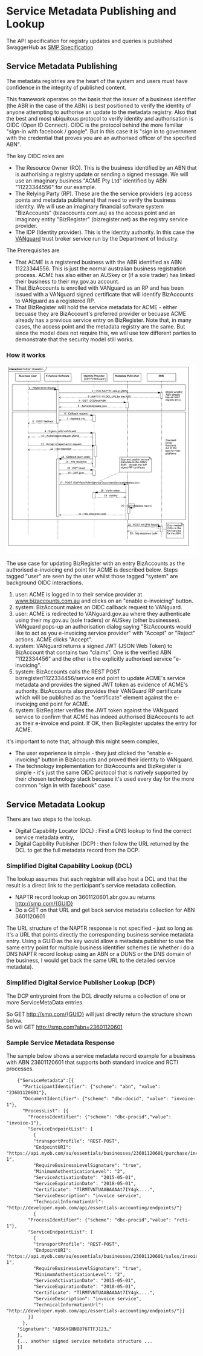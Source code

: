 # Service Metadata Publishing and Lookup

The API specification for registry updates and queries is published SwaggerHub as [SMP Specification](https://swaggerhub.com/api/ausdigital/smp/0.1)

## Service Metadata Publishing

The metadata registries are the heart of the system and users must have confidence in the integrity of published content. 

This framework operates on the basis that the issuer of a business identifier (the ABR in the case of the ABN) is best positioned to verify the identity of anyone attempting to authorise an update to the metadata registry.  Also that the best and most ubiquitous protocol to verify identity and authorisation is OIDC (Open ID Connect).  OIDC is the protocol behind the more familiar "sign-in with facebook / google".   But in this case it is "sign in to government with the credential that proves you are an authorised officer of the specified ABN".  

The key OIDC roles are
* The Resource Owner (RO).  This is the business identified by an ABN that is authorising a registry update or sending a signed message. We will use an imaginary business "ACME Pty Ltd" identified by ABN "11223344556" for our example.
* The Relying Party (RP).  These are the the service providers (eg access points and metadata publishers) that need to verify the business identity. We will use an imaginary financial software system "BizAccounts" (bizaccounts.com.au) as the access point and an imaginary entity  "BizRegister" (bizregister.net) as the registry service provider.
* The IDP (Identity provider).  This is the identity authority. In this case the [VANguard](http://vanguard.business.gov.au) trust broker service run by the Department of Industry.

The Prerequisites are
* That ACME is a registered business with the ABR identified as ABN 11223344556.  This is just the normal australian business registration process.  ACME has also either an AUSkey or (if a sole trader) has linked their business to their my.gov.au account.
* That BizAccounts is enrolled with VANguard as an RP and has been issued with a VANguard signed certificate that will identify BizAccounts to VANguard as a registered RP.
* That BizRegister will hold the service metadata for ACME - either becuase they are BizAccount's preferred provider or becuase ACME already has a previous service entry on BizRegister.  Note that, in many cases, the access point and the metadata registry are the same. But since the model does not require this, we will use tow different parties to demonstrate that the security model still works.

### How it works

![Service Metadata Publishing](ServiceMetadataPublish.png)

The use case for updating BizRegister with an entry BizAccounts as the authorised e-invoicing end point for ACME is described below.  Steps tagged "user" are seen by the user whilst those tagged "system" are background OIDC interactions.
1. user: ACME is logged in to their service provider at www.bizaccounts.com.au and clicks on an "enable e-invoicing" button.
2. system: BizAccount makes an OIDC callback request to VANguard.
3. user: ACME is redirected to VANguard.gov.au where they authenticate using their my.gov.au (sole traders) or AUSkey (other businesses). VANguard pops-up an authorisation dialog saying "BizAccounts would like to act as you e-invoicing service provider" with "Accept" or "Reject" actions.  ACME clicks "Accept".
4. system: VANguard returns a signed JWT (JSON Web Token) to BizAccount that contains two "claims".  One is the verified ABN "1122334456" and the other is the explicitly authorised service "e-invoicing".
5. system: BizAccounts calls the REST POST bizregister/1122334456/service end point to update ACME's service metadata and provides the signed JWT token as evidence of ACME's authority.  BizAccounts also provides their VANGuard RP certificate which will be published as the "certificate" element against the e-invoicjng end point for ACME.
6. system: BizRegister verifies the JWT token against the VANguard service to confirm that ACME has indeed authorised BizAccounts to act as their e-invoice end point.  If OK, then BizRegister updates the entry for ACME.

it's important to note that, although this might seem complex, 
* The user experience is simple - they just clicked the "enable e-invoicing" button in BizAccounts and proved their identity to VANguard.
* The technology implementation for BizAccounts and BizRegister is simple - it's just the same OIDC protocol that is natively supported by their chosen technology stack becuase it's used every day for the more common "sign in with facebook" case.

## Service Metadata Lookup

There are two steps to the lookup.  
* Digital Capability Locator (DCL) : First a DNS lookup to find the correct service metadata entry, 
* Digital Capbility Publisher (DCP) : then follow the URL returned by the DCL to get the full metadata record from the DCP.

### Simplified Digital Capability Lookup (DCL)

The lookup assumes that each registrar will also host a DCL and that the result is a direct link to the perticipant's service metadata collection.
* NAPTR record lookup on 3601120601.abr.gov.au returns http://smp.com/{GUID}
* Do a GET on that URL and get back service metadata collection for ABN 3601120601

The URL structure of the NAPTR response is not specified - just so long as it's a URL that points directly the corresponding business service metadata entry.  Using a GUID as the key would allow a metadata publisher to use the same entry point for multiple business identifier schemes (ie whether i do a DNS NAPTR record lookup using an ABN or a DUNS or the DNS domain of the business, I would get back the same URL to the detailed service metadata).

### Simplified Digital Service Publisher Lookup (DCP)

The DCP entryproint from the DCL directly returns a collection of one or more ServiceMetaData entries. 

So GET http://smp.com/{GUID} will just directly return the structure shown below.  
So will GET http://smp.com?abn=23601120601

### Sample Service Metadata Response

The sample below shows a service metadata record example for a business with ABN 23601120601 that supports both standard invoice and RCTI processes.

```
    {"ServiceMetadata":[{
      "ParticipantIdentifier": {"scheme": "abn", "value": "23601120601"},
      "DocumentIdentifier": {"scheme": "dbc-docid", "value": "invoice-1"},
      "ProcessList": [{
        "ProcessIdentifier": {"scheme": "dbc-procid","value": "invoice-1"},
        "ServiceEndpointList": [
          {
          "transportProfile": "REST-POST",
          "EndpointURI": "https://api.myob.com/au/essentials/businesses/23601120601/purchase/invoice-1",
          "RequireBusinessLevelSignature": "true",
          "MinimumAuthenticationLevel": "2",
          "ServiceActivationDate": "2015-05-01",
          "ServiceExpirationDate": "2018-05-01",
          "Certificate": "TlRMTVNTUAABAAAAt7IY4gk....",
          "ServiceDescription": "invoice service",
          "TechnicalInformationUrl": "http://developer.myob.com/api/essentials-accounting/endpoints/"}
          {
        "ProcessIdentifier": {"scheme": "dbc-procid","value": "rcti-1"},
        "ServiceEndpointList": [
          {
          "transportProfile": "REST-POST",
          "EndpointURI": "https://api.myob.com/au/essentials/businesses/23601120601/sales/invoice-1",
          "RequireBusinessLevelSignature": "true",
          "MinimumAuthenticationLevel": "2",
          "ServiceActivationDate": "2015-05-01",
          "ServiceExpirationDate": "2018-05-01",
          "Certificate": "TlRMTVNTUAABAAAAt7IY4gk....",
          "ServiceDescription": "invoice service",
          "TechnicalInformationUrl": "http://developer.myob.com/api/essentials-accounting/endpoints/"}]
        }]
      },
    "Signature": "AD56YGNN8876TTFJ123…"
    },
    {... another signed service metadata structure ...
    }]
    
```

